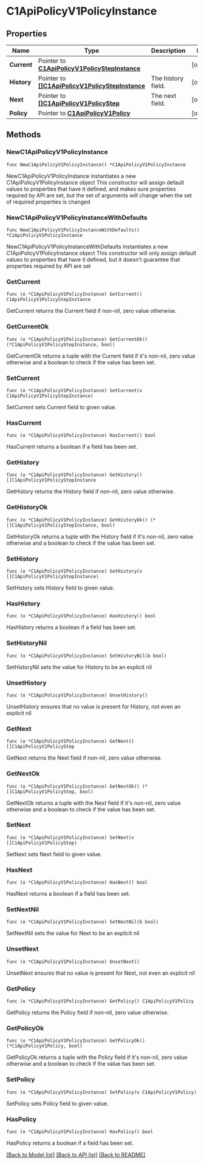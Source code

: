 # C1ApiPolicyV1PolicyInstance

## Properties

Name | Type | Description | Notes
------------ | ------------- | ------------- | -------------
**Current** | Pointer to [**C1ApiPolicyV1PolicyStepInstance**](C1ApiPolicyV1PolicyStepInstance.md) |  | [optional] 
**History** | Pointer to [**[]C1ApiPolicyV1PolicyStepInstance**](C1ApiPolicyV1PolicyStepInstance.md) | The history field. | [optional] 
**Next** | Pointer to [**[]C1ApiPolicyV1PolicyStep**](C1ApiPolicyV1PolicyStep.md) | The next field. | [optional] 
**Policy** | Pointer to [**C1ApiPolicyV1Policy**](C1ApiPolicyV1Policy.md) |  | [optional] 

## Methods

### NewC1ApiPolicyV1PolicyInstance

`func NewC1ApiPolicyV1PolicyInstance() *C1ApiPolicyV1PolicyInstance`

NewC1ApiPolicyV1PolicyInstance instantiates a new C1ApiPolicyV1PolicyInstance object
This constructor will assign default values to properties that have it defined,
and makes sure properties required by API are set, but the set of arguments
will change when the set of required properties is changed

### NewC1ApiPolicyV1PolicyInstanceWithDefaults

`func NewC1ApiPolicyV1PolicyInstanceWithDefaults() *C1ApiPolicyV1PolicyInstance`

NewC1ApiPolicyV1PolicyInstanceWithDefaults instantiates a new C1ApiPolicyV1PolicyInstance object
This constructor will only assign default values to properties that have it defined,
but it doesn't guarantee that properties required by API are set

### GetCurrent

`func (o *C1ApiPolicyV1PolicyInstance) GetCurrent() C1ApiPolicyV1PolicyStepInstance`

GetCurrent returns the Current field if non-nil, zero value otherwise.

### GetCurrentOk

`func (o *C1ApiPolicyV1PolicyInstance) GetCurrentOk() (*C1ApiPolicyV1PolicyStepInstance, bool)`

GetCurrentOk returns a tuple with the Current field if it's non-nil, zero value otherwise
and a boolean to check if the value has been set.

### SetCurrent

`func (o *C1ApiPolicyV1PolicyInstance) SetCurrent(v C1ApiPolicyV1PolicyStepInstance)`

SetCurrent sets Current field to given value.

### HasCurrent

`func (o *C1ApiPolicyV1PolicyInstance) HasCurrent() bool`

HasCurrent returns a boolean if a field has been set.

### GetHistory

`func (o *C1ApiPolicyV1PolicyInstance) GetHistory() []C1ApiPolicyV1PolicyStepInstance`

GetHistory returns the History field if non-nil, zero value otherwise.

### GetHistoryOk

`func (o *C1ApiPolicyV1PolicyInstance) GetHistoryOk() (*[]C1ApiPolicyV1PolicyStepInstance, bool)`

GetHistoryOk returns a tuple with the History field if it's non-nil, zero value otherwise
and a boolean to check if the value has been set.

### SetHistory

`func (o *C1ApiPolicyV1PolicyInstance) SetHistory(v []C1ApiPolicyV1PolicyStepInstance)`

SetHistory sets History field to given value.

### HasHistory

`func (o *C1ApiPolicyV1PolicyInstance) HasHistory() bool`

HasHistory returns a boolean if a field has been set.

### SetHistoryNil

`func (o *C1ApiPolicyV1PolicyInstance) SetHistoryNil(b bool)`

 SetHistoryNil sets the value for History to be an explicit nil

### UnsetHistory
`func (o *C1ApiPolicyV1PolicyInstance) UnsetHistory()`

UnsetHistory ensures that no value is present for History, not even an explicit nil
### GetNext

`func (o *C1ApiPolicyV1PolicyInstance) GetNext() []C1ApiPolicyV1PolicyStep`

GetNext returns the Next field if non-nil, zero value otherwise.

### GetNextOk

`func (o *C1ApiPolicyV1PolicyInstance) GetNextOk() (*[]C1ApiPolicyV1PolicyStep, bool)`

GetNextOk returns a tuple with the Next field if it's non-nil, zero value otherwise
and a boolean to check if the value has been set.

### SetNext

`func (o *C1ApiPolicyV1PolicyInstance) SetNext(v []C1ApiPolicyV1PolicyStep)`

SetNext sets Next field to given value.

### HasNext

`func (o *C1ApiPolicyV1PolicyInstance) HasNext() bool`

HasNext returns a boolean if a field has been set.

### SetNextNil

`func (o *C1ApiPolicyV1PolicyInstance) SetNextNil(b bool)`

 SetNextNil sets the value for Next to be an explicit nil

### UnsetNext
`func (o *C1ApiPolicyV1PolicyInstance) UnsetNext()`

UnsetNext ensures that no value is present for Next, not even an explicit nil
### GetPolicy

`func (o *C1ApiPolicyV1PolicyInstance) GetPolicy() C1ApiPolicyV1Policy`

GetPolicy returns the Policy field if non-nil, zero value otherwise.

### GetPolicyOk

`func (o *C1ApiPolicyV1PolicyInstance) GetPolicyOk() (*C1ApiPolicyV1Policy, bool)`

GetPolicyOk returns a tuple with the Policy field if it's non-nil, zero value otherwise
and a boolean to check if the value has been set.

### SetPolicy

`func (o *C1ApiPolicyV1PolicyInstance) SetPolicy(v C1ApiPolicyV1Policy)`

SetPolicy sets Policy field to given value.

### HasPolicy

`func (o *C1ApiPolicyV1PolicyInstance) HasPolicy() bool`

HasPolicy returns a boolean if a field has been set.


[[Back to Model list]](../README.md#documentation-for-models) [[Back to API list]](../README.md#documentation-for-api-endpoints) [[Back to README]](../README.md)


